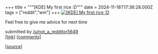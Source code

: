 +++
title = """[KDE] My first rice :D"""
date = 2024-11-18T17:36:28.000Z
tags = ["reddit","wm"]
+++
[![[KDE] My first rice :D](https://preview.redd.it/xlx4d2so4p1e1.jpeg?width=640&crop=smart&auto=webp&s=f831d93d413bd8de607f6876ae0a337e1fc3f673 "[KDE] My first rice :D")](https://www.reddit.com/r/unixporn/comments/1guaf0o/kde_my_first_rice_d/)

Feel free to give me advice for next time

submitted by [/u/not\_a\_redditor5649](https://www.reddit.com/user/not_a_redditor5649)  
[\[link\]](https://i.redd.it/xlx4d2so4p1e1.jpeg) [\[comments\]](https://www.reddit.com/r/unixporn/comments/1guaf0o/kde_my_first_rice_d/)

[[source]](https://www.reddit.com/r/unixporn/comments/1guaf0o/kde_my_first_rice_d/)
